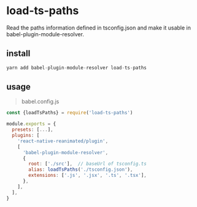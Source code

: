# load-ts-paths
Read the paths information defined in tsconfig.json and make it usable in babel-plugin-module-resolver.

## install
```js
yarn add babel-plugin-module-resolver load-ts-paths
```

## usage

> babel.config.js

```js
const {loadTsPaths} = require('load-ts-paths')

module.exports = {
  presets: [...],
  plugins: [
    'react-native-reanimated/plugin',
    [
      'babel-plugin-module-resolver',
      {
        root: ['./src'],  // baseUrl of tsconfig.ts
        alias: loadTsPaths('./tsconfig.json'),
        extensions: ['.js', '.jsx', '.ts', '.tsx'],
      },
    ],
  ],
}
```
